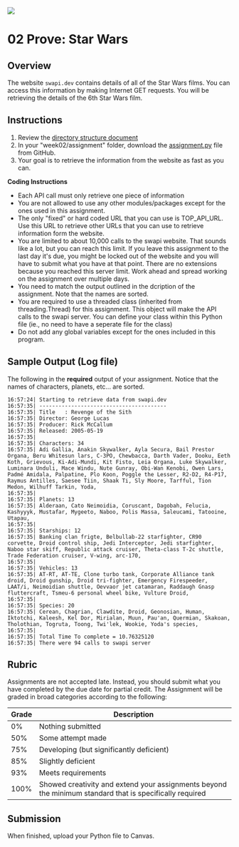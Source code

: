 ![](../site/banner.png)

# 02 Prove: Star Wars

## Overview

The website `swapi.dev` contains details of all of the Star Wars films.  You can access this information by making Internet GET requests.  You will be retrieving the details of the 6th Star Wars film.

## Instructions

1. Review the [directory structure document](../overview/directory_structure.md)
2. In your "week02/assignment" folder, download the [assignment.py](assignment/assignment.py) file from GitHub.
4. Your goal is to retrieve the information from the website as fast as you can.

**Coding Instructions**

- Each API call must only retrieve one piece of information
- You are not allowed to use any other modules/packages except for the ones used in this assignment.
- The only "fixed" or hard coded URL that you can use is TOP_API_URL.  Use this URL to retrieve other URLs that you can use to retrieve information form the website.
- You are limited to about 10,000 calls to the swapi website.  That sounds like a lot, but you can reach this limit. If you leave this assignment to the last day it's due, you might be locked out of the website and you will have to submit what you have at that point.  There are no extensions because you reached this server limit. Work ahead and spread working on the assignment over multiple days.
- You need to match the output outlined in the dcription of the assignment. Note that the names are sorted.
- You are required to use a threaded class (inherited from threading.Thread) for this assignment.  This object will make the API calls to the swapi server. You can define your class within this Python file (ie., no need to have a seperate file for the class)
- Do not add any global variables except for the ones included in this program.

## Sample Output (Log file)

The following in the **required** output of your assignment.  Notice that the names of characters, planets, etc... are sorted.

```text
16:57:24| Starting to retrieve data from swapi.dev
16:57:35| ----------------------------------------
16:57:35| Title   : Revenge of the Sith
16:57:35| Director: George Lucas
16:57:35| Producer: Rick McCallum
16:57:35| Released: 2005-05-19
16:57:35|
16:57:35| Characters: 34
16:57:35| Adi Gallia, Anakin Skywalker, Ayla Secura, Bail Prestor Organa, Beru Whitesun lars, C-3PO, Chewbacca, Darth Vader, Dooku, Eeth Koth, Grievous, Ki-Adi-Mundi, Kit Fisto, Leia Organa, Luke Skywalker, Luminara Unduli, Mace Windu, Nute Gunray, Obi-Wan Kenobi, Owen Lars, Padmé Amidala, Palpatine, Plo Koon, Poggle the Lesser, R2-D2, R4-P17, Raymus Antilles, Saesee Tiin, Shaak Ti, Sly Moore, Tarfful, Tion Medon, Wilhuff Tarkin, Yoda,
16:57:35|
16:57:35| Planets: 13
16:57:35| Alderaan, Cato Neimoidia, Coruscant, Dagobah, Felucia, Kashyyyk, Mustafar, Mygeeto, Naboo, Polis Massa, Saleucami, Tatooine, Utapau,
16:57:35|
16:57:35| Starships: 12
16:57:35| Banking clan frigte, Belbullab-22 starfighter, CR90 corvette, Droid control ship, Jedi Interceptor, Jedi starfighter, Naboo star skiff, Republic attack cruiser, Theta-class T-2c shuttle, Trade Federation cruiser, V-wing, arc-170,
16:57:35| 
16:57:35| Vehicles: 13
16:57:35| AT-RT, AT-TE, Clone turbo tank, Corporate Alliance tank droid, Droid gunship, Droid tri-fighter, Emergency Firespeeder, LAAT/i, Neimoidian shuttle, Oevvaor jet catamaran, Raddaugh Gnasp fluttercraft, Tsmeu-6 personal wheel bike, Vulture Droid,
16:57:35|
16:57:35| Species: 20
16:57:35| Cerean, Chagrian, Clawdite, Droid, Geonosian, Human, Iktotchi, Kaleesh, Kel Dor, Mirialan, Muun, Pau'an, Quermian, Skakoan, Tholothian, Togruta, Toong, Twi'lek, Wookie, Yoda's species,
16:57:35|
16:57:35| Total Time To complete = 10.76325120
16:57:35| There were 94 calls to swapi server

```

## Rubric

Assignments are not accepted late. Instead, you should submit what you have completed by the due date for partial credit.
The Assignment will be graded in broad categories according to the following:

| Grade | Description |
|-------|-------------|
| 0% | Nothing submitted |
| 50% | Some attempt made |
| 75% | Developing (but significantly deficient) |
| 85% | Slightly deficient |
| 93% | Meets requirements |
| 100% | Showed creativity and extend your assignments beyond the minimum standard that is specifically required |


## Submission

When finished, upload your Python file to Canvas.
